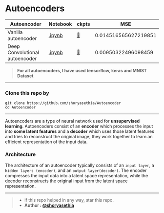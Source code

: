 # Autoencoders

| Autoencoder | Notebook | ckpts | MSE |
|-------------|----------|----------------------|-----|
|Vanilla autoencoder|[.ipynb](https://github.com/shoryasethia/Autoencoder/blob/main/VanillaAutoEncoder.ipynb)|[🔗](https://github.com/shoryasethia/Autoencoder/tree/main/checkpoints/VanillaAutoEncoder)|0.014516565627219851|
|Deep Convolutional autoencoder|[.ipynb](https://github.com/shoryasethia/Autoencoder/blob/main/DCAutoEncoder.ipynb)|[🔗](https://github.com/shoryasethia/Autoencoder/tree/main/checkpoints/DCAutoEncoder)|0.00950322496098459|

> **For all autoencoders, I have used tensorflow, keras and MNIST Dataset**
_________________________________________________________________________________________________________________________________________________

### Clone this repo by
```
git clone https://github.com/shoryasethia/Autoencoder
cd Autoencoder
```
_________________________________________________________________________________________________________________________________________________
Autoencoders are a type of neural network used for **unsupervised learning**. Autoencoders consist of an **encoder** which processes the input into **some latent features** and a **decoder** which uses those latent features and tries to reconstruct the original image, they work together to learn an efficient representation of the input data.

### Architecture

The architecture of an autoencoder typically consists of an `input layer`, a `hidden layers (encoder)`, and an `output layer(decoder)`. The encoder compresses the input data into a latent space representation, while the decoder reconstructs the original input from the latent space representation.
_________________________________________________________________________________________________________________________________________________
>* If this repo helped in any way, star this repo.
>* **Author : [@shoryasethia](https://github.com/shoryasethia)**
